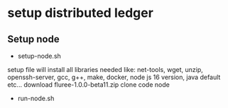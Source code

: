 # setup distributed ledger



## Setup node

- setup-node.sh
    
setup file will install all libraries needed like:
net-tools, wget, unzip, openssh-server, gcc, g++, make, docker, node js 16 version, java default etc...
download fluree-1.0.0-beta11.zip
clone code node

- run-node.sh

